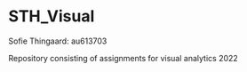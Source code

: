 # STH_Visual
Sofie Thingaard: au613703 

Repository consisting of assignments for visual analytics 2022
